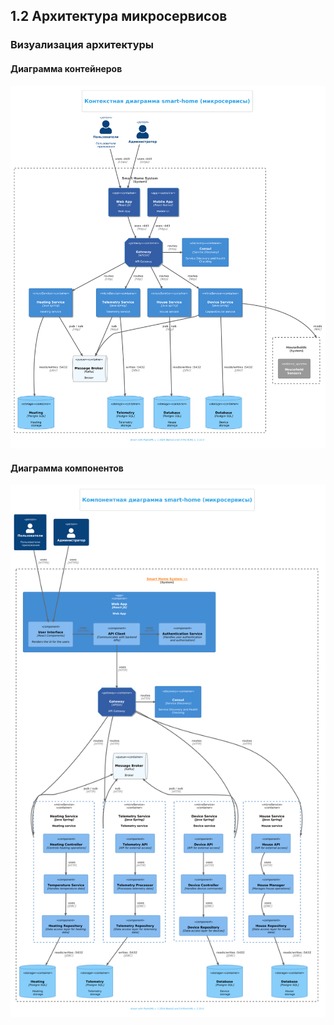 

## 1.2 Архитектура микросервисов

### Визуализация архитектуры

#### Диаграмма контейнеров
![Контекст](puml/png/c4_context_ms.png)

#### Диаграмма компонентов
![Компоненты](puml/png/c4_components_ms.png)
